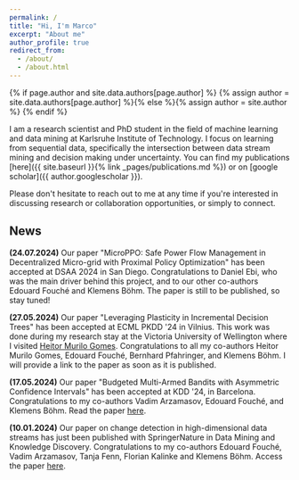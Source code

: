 ```yaml
---
permalink: /
title: "Hi, I'm Marco"
excerpt: "About me"
author_profile: true
redirect_from: 
  - /about/
  - /about.html
---
```


{% if page.author and site.data.authors[page.author] %}
    {% assign author = site.data.authors[page.author] %}{% else %}{% assign author = site.author %}
{% endif %}

I am a research scientist and PhD student in the field of machine learning and data mining at Karlsruhe Institute of Technology. I focus on learning from sequential data, specifically the intersection between data stream mining and decision making under uncertainty. You can find my publications [here]({{ site.baseurl }}{% link _pages/publications.md %}) or on [google scholar]({{ author.googlescholar }}).

Please don't hesitate to reach out to me at any time if you're interested in discussing research or collaboration opportunities, or simply to connect.

## News

**(24.07.2024)** Our paper "MicroPPO: Safe Power Flow Management in Decentralized Micro-grid with Proximal Policy Optimization" has been accepted at DSAA 2024 in San Diego. Congratulations to Daniel Ebi, who was the main driver behind this project, and to our other co-authors Edouard Fouché and Klemens Böhm. The paper is still to be published, so stay tuned!

**(27.05.2024)** Our paper "Leveraging Plasticity in Incremental Decision Trees" has been accepted at ECML PKDD '24 in Vilnius. This work was done during my research stay at the Victoria University of Wellington where I visited [Heitor Murilo Gomes](https://heitorgomes.com/). Congratulations to all my co-authors Heitor Murilo Gomes, Edouard Fouché, Bernhard Pfahringer, and Klemens Böhm. I will provide a link to the paper as soon as it is published.

**(17.05.2024)** Our paper "Budgeted Multi-Armed Bandits with Asymmetric Confidence Intervals" has been accepted at KDD '24, in Barcelona. Congratulations to my co-authors Vadim Arzamasov, Edouard Fouché, and Klemens Böhm. Read the paper [here](/files/Budgeted_Bandits_with_Asymmetric_Confidence_Intervals__KDD_24.pdf).

**(10.01.2024)** Our paper on change detection in high-dimensional data streams has just been published with SpringerNature in Data Mining and Knowledge Discovery. Congratulations to my co-authors Edouard Fouché, Vadim Arzamasov, Tanja Fenn, Florian Kalinke and Klemens Böhm. Access the paper [here](https://rdcu.be/dvAOc).
